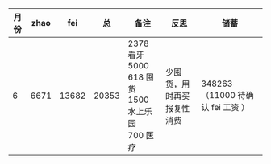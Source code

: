 | 月份 | zhao | fei   | 总    | 备注                                                          | 反思                             | 储蓄                             |
| ---- | ---- | ----- | ----- | ------------------------------------------------------------- | -------------------------------- | -------------------------------- |
| 6    | 6671 | 13682 | 20353 | 2378 看牙 <br> 5000 618 囤货 <br> 1500 水上乐园 <br> 700 医疗 | 少囤货，用时再买 <br> 报复性消费 | 348263（11000 待确认 fei 工资 ） |
